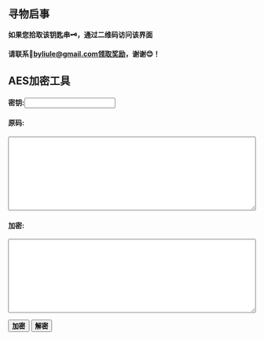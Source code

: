 ## 寻物启事

**如果您拾取该钥匙串🗝️，通过二维码访问该界面**

**请联系📧byliule@gmail.com领取奖励，谢谢😊！**

## AES加密工具

#### 密钥:<input id="key"></br>

#### 原码:

<textarea style="width:100%;height:150px" id="pass"></textarea>

#### 加密:

<textarea style="width:100%;height:150px" id="passaes"></textarea>

<button onclick="{
        let str = document.getElementById('pass').value
        let key = document.getElementById('key').value
        let iv = '0123456789abcdef';
        if (key.length < 16) {
            let length = 16 - key.length
            for (let i = 0; i < length; i++) {
                key += 'l'
            }
        }
        let keyAes = CryptoJS.enc.Utf8.parse(key);
        let ivAes = CryptoJS.enc.Utf8.parse(iv);
        let encrypted = CryptoJS.AES.encrypt(str, keyAes, {
            iv: ivAes,
            mode: CryptoJS.mode.CBC,
            padding: CryptoJS.pad.Pkcs7
        });
        let encryptedAes = encrypted.toString();
        document.getElementById('passaes').value=encryptedAes
    }">**加密**</button>
<button onclick="{
        let stra = document.getElementById('passaes').value
        let key = document.getElementById('key').value
        let iv = '0123456789abcdef';
        if (key.length < 16) {
            let length = 16 - key.length
            for (let i = 0; i < length; i++) {
                key += 'l'
            }
        }
        let keyAes = CryptoJS.enc.Utf8.parse(key);
        let ivAes = CryptoJS.enc.Utf8.parse(iv);
        let decrypted = CryptoJS.AES.decrypt(stra, keyAes, {
            iv: ivAes,
            mode: CryptoJS.mode.CBC,
            padding: CryptoJS.pad.Pkcs7
        });
        let decryptedAes = CryptoJS.enc.Utf8.stringify(decrypted);
        document.getElementById('pass').value = decryptedAes
    }">**解密**</button>